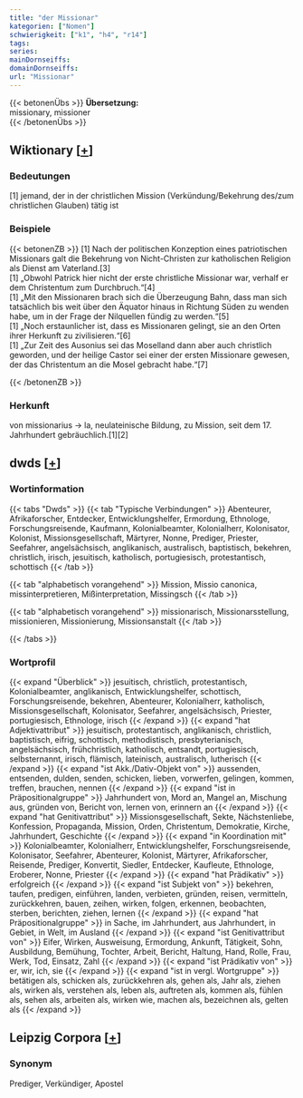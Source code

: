 ```yaml
---
title: "der Missionar"
kategorien: ["Nomen"]
schwierigkeit: ["k1", "h4", "r14"]
tags:
series:
mainDornseiffs:
domainDornseiffs:
url: "Missionar"
---
```


{{< betonenÜbs >}}
**Übersetzung:**  
missionary, missioner  
{{< /betonenÜbs >}}

## Wiktionary [[+](https://de.wiktionary.org/wiki/Missionar)]

### Bedeutungen
[1] jemand, der in der christlichen Mission (Verkündung/Bekehrung des/zum christlichen Glauben) tätig ist  

### Beispiele
{{< betonenZB >}}
[1] Nach der politischen Konzeption eines patriotischen Missionars galt die Bekehrung von Nicht-Christen zur katholischen Religion als Dienst am Vaterland.[3]  
[1] „Obwohl Patrick hier nicht der erste christliche Missionar war, verhalf er dem Christentum zum Durchbruch.“[4]  
[1] „Mit den Missionaren brach sich die Überzeugung Bahn, dass man sich tatsächlich bis weit über den Äquator hinaus in Richtung Süden zu wenden habe, um in der Frage der Nilquellen fündig zu werden.“[5]  
[1] „Noch erstaunlicher ist, dass es Missionaren gelingt, sie an den Orten ihrer Herkunft zu zivilisieren.“[6]  
[1] „Zur Zeit des Ausonius sei das Moselland dann aber auch christlich geworden, und der heilige Castor sei einer der ersten Missionare gewesen, der das Christentum an die Mosel gebracht habe.“[7]  

{{< /betonenZB >}}
### Herkunft
von missionarius → la, neulateinische Bildung, zu Mission, seit dem 17. Jahrhundert gebräuchlich.[1][2]  



## dwds [[+](https://www.dwds.de/wb/Missionar)]

### Wortinformation
{{< tabs "Dwds" >}}
{{< tab "Typische Verbindungen" >}}
Abenteurer, Afrikaforscher, Entdecker, Entwicklungshelfer, Ermordung, Ethnologe, Forschungsreisende, Kaufmann, Kolonialbeamter, Kolonialherr, Kolonisator, Kolonist, Missionsgesellschaft, Märtyrer, Nonne, Prediger, Priester, Seefahrer, angelsächsisch, anglikanisch, australisch, baptistisch, bekehren, christlich, irisch, jesuitisch, katholisch, portugiesisch, protestantisch, schottisch
{{< /tab >}}

{{< tab "alphabetisch vorangehend" >}}
Mission, Missio canonica, missinterpretieren, Mißinterpretation, Missingsch
{{< /tab >}}

{{< tab "alphabetisch vorangehend" >}}
missionarisch, Missionarsstellung, missionieren, Missionierung, Missionsanstalt
{{< /tab >}}

{{< /tabs >}}

### Wortprofil
{{< expand "Überblick" >}} jesuitisch, christlich, protestantisch, Kolonialbeamter, anglikanisch, Entwicklungshelfer, schottisch, Forschungsreisende, bekehren, Abenteurer, Kolonialherr, katholisch, Missionsgesellschaft, Kolonisator, Seefahrer, angelsächsisch, Priester, portugiesisch, Ethnologe, irisch {{< /expand >}}
{{< expand "hat Adjektivattribut" >}} jesuitisch, protestantisch, anglikanisch, christlich, baptistisch, eifrig, schottisch, methodistisch, presbyterianisch, angelsächsisch, frühchristlich, katholisch, entsandt, portugiesisch, selbsternannt, irisch, flämisch, lateinisch, australisch, lutherisch {{< /expand >}}
{{< expand "ist Akk./Dativ-Objekt von" >}} aussenden, entsenden, dulden, senden, schicken, lieben, vorwerfen, gelingen, kommen, treffen, brauchen, nennen {{< /expand >}}
{{< expand "ist in Präpositionalgruppe" >}} Jahrhundert von, Mord an, Mangel an, Mischung aus, gründen von, Bericht von, lernen von, erinnern an {{< /expand >}}
{{< expand "hat Genitivattribut" >}} Missionsgesellschaft, Sekte, Nächstenliebe, Konfession, Propaganda, Mission, Orden, Christentum, Demokratie, Kirche, Jahrhundert, Geschichte {{< /expand >}}
{{< expand "in Koordination mit" >}} Kolonialbeamter, Kolonialherr, Entwicklungshelfer, Forschungsreisende, Kolonisator, Seefahrer, Abenteurer, Kolonist, Märtyrer, Afrikaforscher, Reisende, Prediger, Konvertit, Siedler, Entdecker, Kaufleute, Ethnologe, Eroberer, Nonne, Priester {{< /expand >}}
{{< expand "hat Prädikativ" >}} erfolgreich {{< /expand >}}
{{< expand "ist Subjekt von" >}} bekehren, taufen, predigen, einführen, landen, verbieten, gründen, reisen, vermitteln, zurückkehren, bauen, zeihen, wirken, folgen, erkennen, beobachten, sterben, berichten, ziehen, lernen {{< /expand >}}
{{< expand "hat Präpositionalgruppe" >}} in Sache, im Jahrhundert, aus Jahrhundert, in Gebiet, in Welt, im Ausland {{< /expand >}}
{{< expand "ist Genitivattribut von" >}} Eifer, Wirken, Ausweisung, Ermordung, Ankunft, Tätigkeit, Sohn, Ausbildung, Bemühung, Tochter, Arbeit, Bericht, Haltung, Hand, Rolle, Frau, Werk, Tod, Einsatz, Zahl {{< /expand >}}
{{< expand "ist Prädikativ von" >}} er, wir, ich, sie {{< /expand >}}
{{< expand "ist in vergl. Wortgruppe" >}} betätigen als, schicken als, zurückkehren als, gehen als, Jahr als, ziehen als, wirken als, verstehen als, leben als, auftreten als, kommen als, fühlen als, sehen als, arbeiten als, wirken wie, machen als, bezeichnen als, gelten als {{< /expand >}}

## Leipzig Corpora [[+](https://corpora.uni-leipzig.de/en/res?word=Missionar&corpusId=deu_newscrawl-public_2018)]


### Synonym
Prediger, Verkündiger, Apostel

